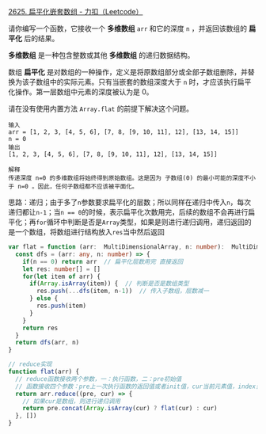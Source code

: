 [2625. 扁平化嵌套数组 - 力扣（Leetcode）](https://leetcode.cn/problems/flatten-deeply-nested-array/description/)

请你编写一个函数，它接收一个 **多维数组** `arr` 和它的深度 `n` ，并返回该数组的 **扁平化** 后的结果。

**多维数组** 是一种包含整数或其他 **多维数组** 的递归数据结构。

数组 **扁平化** 是对数组的一种操作，定义是将原数组部分或全部子数组删除，并替换为该子数组中的实际元素。只有当嵌套的数组深度大于 `n` 时，才应该执行扁平化操作。第一层数组中元素的深度被认为是 0。

请在没有使用内置方法 `Array.flat` 的前提下解决这个问题。

```
输入
arr = [1, 2, 3, [4, 5, 6], [7, 8, [9, 10, 11], 12], [13, 14, 15]]
n = 0
输出
[1, 2, 3, [4, 5, 6], [7, 8, [9, 10, 11], 12], [13, 14, 15]]

解释
传递深度 n=0 的多维数组将始终得到原始数组。这是因为 子数组(0) 的最小可能的深度不小于 n=0 。因此，任何子数组都不应该被平面化。
```

思路：递归；由于多了`n`参数要求扁平化的层数；所以同样在递归中传入`n`，每次递归都让`n-1`；当`n == 0`的时候，表示扁平化次数用完，后续的数组不会再进行扁平化；再`for`循环中判断是否是`Array`类型，如果是则进行递归调用，递归返回的是一个数组，将数组进行结构放入`res`当中然后返回

```typescript
var flat = function (arr:  MultiDimensionalArray, n: number):  MultiDimensionalArray {
  const dfs = (arr: any, n: number) => {
    if(n == 0) return arr  // 扁平化层数用完 直接返回
    let res: number[] = []
    for(let item of arr) {
      if(Array.isArray(item)) {  // 判断是否是数组类型
        res.push(...dfs(item, n-1))  // 传入子数组，层数减一
      } else {
        res.push(item)
      }
    }
    return res
  }
  return dfs(arr, n)
}

// reduce实现
function flat(arr) {
  // reduce函数接收两个参数，一：执行函数，二：pre初始值
  // 函数接收四个参数：pre上一次执行函数的返回值或者init值，cur当前元素值，index当前元素索引值，arr数组
  return arr.reduce((pre, cur) => {
    // 如果cur是数组，则进行递归调用
    return pre.concat(Array.isArray(cur) ? flat(cur) : cur)
  }, [])
}
```


